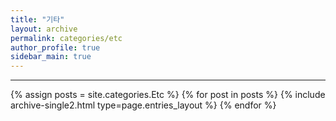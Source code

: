```yaml
---
title: "기타"
layout: archive
permalink: categories/etc
author_profile: true
sidebar_main: true
---
```


<!-- 공백이 포함되어 있는 카테고리 이름의 경우 site.categories['a b c'] 이런식으로! -->

***

{% assign posts = site.categories.Etc %}
{% for post in posts %} {% include archive-single2.html type=page.entries_layout %} {% endfor %}
